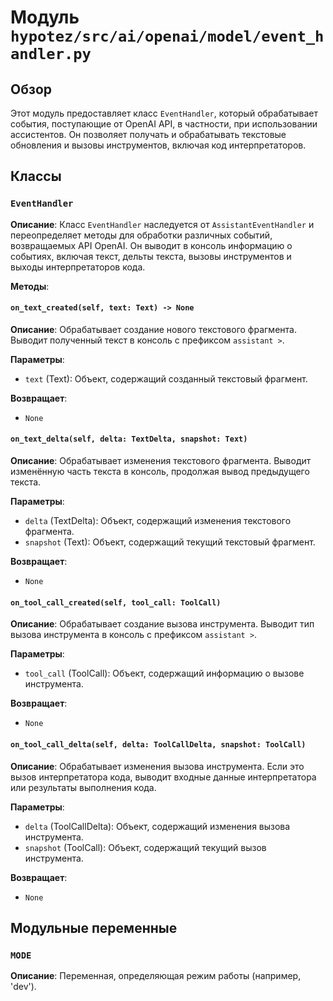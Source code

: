 # Модуль `hypotez/src/ai/openai/model/event_handler.py`

## Обзор

Этот модуль предоставляет класс `EventHandler`, который обрабатывает события, поступающие от OpenAI API, в частности, при использовании ассистентов.  Он позволяет получать и обрабатывать текстовые обновления и вызовы инструментов, включая код интерпретаторов.

## Классы

### `EventHandler`

**Описание**: Класс `EventHandler` наследуется от `AssistantEventHandler` и переопределяет методы для обработки различных событий, возвращаемых API OpenAI.  Он выводит в консоль информацию о событиях, включая текст, дельты текста, вызовы инструментов и выходы интерпретаторов кода.

**Методы**:

#### `on_text_created(self, text: Text) -> None`

**Описание**: Обрабатывает создание нового текстового фрагмента.  Выводит полученный текст в консоль с префиксом `assistant >`.

**Параметры**:
- `text` (Text): Объект, содержащий созданный текстовый фрагмент.

**Возвращает**:
- `None`

#### `on_text_delta(self, delta: TextDelta, snapshot: Text)`

**Описание**: Обрабатывает изменения текстового фрагмента. Выводит изменённую часть текста в консоль, продолжая вывод предыдущего текста.

**Параметры**:
- `delta` (TextDelta): Объект, содержащий изменения текстового фрагмента.
- `snapshot` (Text): Объект, содержащий текущий текстовый фрагмент.

**Возвращает**:
- `None`

#### `on_tool_call_created(self, tool_call: ToolCall)`

**Описание**: Обрабатывает создание вызова инструмента. Выводит тип вызова инструмента в консоль с префиксом `assistant >`.

**Параметры**:
- `tool_call` (ToolCall): Объект, содержащий информацию о вызове инструмента.

**Возвращает**:
- `None`

#### `on_tool_call_delta(self, delta: ToolCallDelta, snapshot: ToolCall)`

**Описание**: Обрабатывает изменения вызова инструмента.  Если это вызов интерпретатора кода, выводит входные данные интерпретатора или результаты выполнения кода.

**Параметры**:
- `delta` (ToolCallDelta): Объект, содержащий изменения вызова инструмента.
- `snapshot` (ToolCall): Объект, содержащий текущий вызов инструмента.

**Возвращает**:
- `None`

## Модульные переменные

### `MODE`

**Описание**: Переменная, определяющая режим работы (например, 'dev').


```
